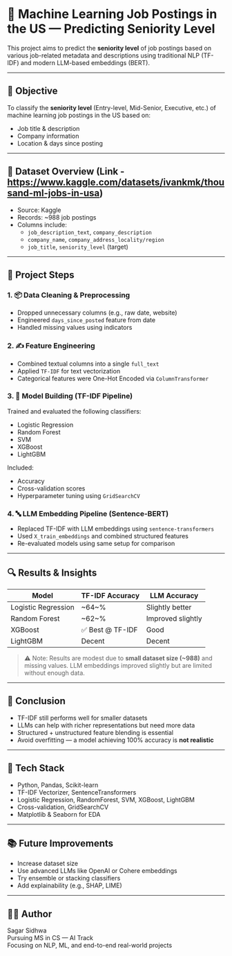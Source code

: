 # 💼 Machine Learning Job Postings in the US — Predicting Seniority Level

This project aims to predict the **seniority level** of job postings based on various job-related metadata and descriptions using traditional NLP (TF-IDF) and modern LLM-based embeddings (BERT).

---

## 🧠 Objective

To classify the **seniority level** (Entry-level, Mid-Senior, Executive, etc.) of machine learning job postings in the US based on:
- Job title & description
- Company information
- Location & days since posting

---

## 📁 Dataset Overview (Link - https://www.kaggle.com/datasets/ivankmk/thousand-ml-jobs-in-usa) 

- Source: Kaggle
- Records: ~988 job postings
- Columns include:
  - `job_description_text`, `company_description`
  - `company_name`, `company_address_locality/region`
  - `job_title`, `seniority_level` (target)

---

## 🧱 Project Steps

### 1. 📦 Data Cleaning & Preprocessing
- Dropped unnecessary columns (e.g., raw date, website)
- Engineered `days_since_posted` feature from date
- Handled missing values using indicators

### 2. ✍️ Feature Engineering
- Combined textual columns into a single `full_text`
- Applied `TF-IDF` for text vectorization
- Categorical features were One-Hot Encoded via `ColumnTransformer`

### 3. 🤖 Model Building (TF-IDF Pipeline)
Trained and evaluated the following classifiers:
- Logistic Regression
- Random Forest
- SVM
- XGBoost
- LightGBM

Included:
- Accuracy
- Cross-validation scores
- Hyperparameter tuning using `GridSearchCV`

### 4. 🔤 LLM Embedding Pipeline (Sentence-BERT)
- Replaced TF-IDF with LLM embeddings using `sentence-transformers`
- Used `X_train_embeddings` and combined structured features
- Re-evaluated models using same setup for comparison

---

## 🔍 Results & Insights

| Model              | TF-IDF Accuracy | LLM Accuracy |
|-------------------|-----------------|--------------|
| Logistic Regression | ~64~%            | Slightly better |
| Random Forest       | ~62~%            | Improved slightly |
| XGBoost             | ✅ Best @ TF-IDF | Good           |
| LightGBM            | Decent          | Decent         |

> ⚠️ Note: Results are modest due to **small dataset size (~988)** and missing values. LLM embeddings improved slightly but are limited without enough data.

---

## 🎯 Conclusion

- TF-IDF still performs well for smaller datasets
- LLMs can help with richer representations but need more data
- Structured + unstructured feature blending is essential
- Avoid overfitting — a model achieving 100% accuracy is **not realistic**

---

## 📌 Tech Stack

- Python, Pandas, Scikit-learn
- TF-IDF Vectorizer, SentenceTransformers
- Logistic Regression, RandomForest, SVM, XGBoost, LightGBM
- Cross-validation, GridSearchCV
- Matplotlib & Seaborn for EDA

---

## 📚 Future Improvements

- Increase dataset size
- Use advanced LLMs like OpenAI or Cohere embeddings
- Try ensemble or stacking classifiers
- Add explainability (e.g., SHAP, LIME)

---

## 👨‍💻 Author

Sagar Sidhwa  
Pursuing MS in CS — AI Track  
Focusing on NLP, ML, and end-to-end real-world projects
